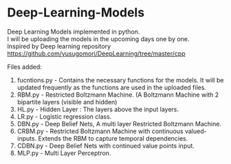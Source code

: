 # Deep-Learning-Models
Deep Learning Models implemented in python. <br/>
I will be uploading the models in the upcoming days one by one. <br/>
Inspired by Deep learning repository https://github.com/yusugomori/DeepLearning/tree/master/cpp <br/>

Files added: <br/>
1. fucntions.py - Contains the necessary functions for the models. It will be updated frequently as the functions are used in the uploaded files.<br/>
2. RBM.py 		- Restricted Boltzmann Machine. (A Boltzmann Machine with 2 bipartite layers (visible and hidden)<br/>
3. HL.py 		- Hidden Layer : The layers above the input layers. <br/>
4. LR.py 		- Logistic regression class.<br/>
5. DBN.py 		- Deep Belief Nets, A multi layer Restricted Boltzmann Machine.<br/>
6. CRBM.py 		- Restricted Boltzmann Machine with continuous valued-inputs. Extends the RBM to capture temporal dependencies. <br/>
7. CDBN.py 		- Deep Belief Nets with continued value points input. <br/>
8. MLP.py 		- Multi Layer Perceptron.

